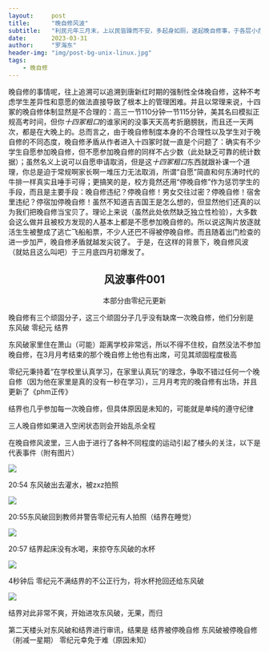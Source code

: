```yaml
---
layout:     post
title:      "晚自修风波"
subtitle:   "利民元年三月末，上以民皆躁而不安，多起身如厕，遂起晚自修事，于各层小办公室设值班教师，号“膀胱卫”；又每巡于楼道间，伺机而捕如厕灌水者，斥而摄之……——《吉吉国史纪事本末·置膀胱卫》"
date:       2023-03-31
author:     "罗海东"
header-img: "img/post-bg-unix-linux.jpg"
tags:
    - 晚自修
---
```


晚自修的事情呢，往上追溯可以追溯到唐新红时期的强制性全体晚自修，这种不考虑学生差异性和意愿的做法直接导致了根本上的管理困难。并且以常理来说，十四冢的晚自修体制显然是不合理的：高三一节110分钟一节115分钟，美其名曰模拟正规高考时间，但你*十四冢粗口*的谁家闲的没事天天高考折磨膀胱，而且还一天两次，都是在大晚上的。总而言之，由于晚自修制度本身的不合理性以及学生对于晚自修的不同态度，晚自修矛盾从作者进入十四冢时就一直是个问题了：确实有不少学生自愿参加晚自修，但不愿参加晚自修的同样不占少数（此处缺乏可靠的统计数据）；虽然名义上说可以自愿申请取消，但是这*十四冢粗口*东西就跟补课一个道理，你总是迫于常规啊家长啊一堆压力无法取消，所谓“自愿”简直和何东涛时代的牛排一样真实且唾手可得；更搞笑的是，校方竟然还用“停晚自修”作为惩罚学生的手段，而且是主要手段：晚自修违纪？停晚自修！男女交往过密？停晚自修！宿舍里违纪？停宿加停晚自修！虽然不知道吉吉国王是怎么想的，但显然他们还真的以为我们把晚自修当宝贝了。理论上来说（虽然此处依然缺乏独立性检验），大多数会这么做并且被校方发现的人基本上都是不愿参加晚自修的。所以说这陶片放逐就活生生被整成了逃亡飞船船票，不少人还巴不得被停晚自修。而且随着出门检查的进一步加严，晚自修矛盾就越发尖锐了。
于是，在这样的背景下，晚自修风波（就姑且这么叫吧）于三月底四月初爆发了。

## <center> 风波事件001 </center>
<center> 本部分由零纪元更新 </center>

晚自修有三个顽固分子，这三个顽固分子几乎没有缺席一次晚自修，他们分别是
东风破 零纪元 结界

东风破家里住在萧山（可能）距离学校非常远，所以不得不住校，自然没法不参加晚自修，在3月月考结束的那个晚自修上他也有出席，可见其顽固程度极高

零纪元秉持着“在学校里认真学习，在家里认真玩”的理念，争取不错过任何一个晚自修（因为他在家里是真的没有一秒在学习），三月月考完的晚自修有出场，并且更新了《phm正传》

结界也几乎参加每一次晚自修，但具体原因是未知的，可能就是单纯的遵守纪律

三人晚自修如果进入空闲状态则会开始乱杀全程

在晚自修风波里，三人由于进行了各种不同程度的运动引起了楼头的关注，以下是代表事件（附有图片）

![](https://s1.ax1x.com/2023/04/02/ppfO0Ln.png)

20:54 东风破出去灌水，被zxz拍照

![](https://s1.ax1x.com/2023/04/02/ppfOsoV.png)

20:55东风破回到教师并警告零纪元有人拍照（结界在睡觉）

![](https://s1.ax1x.com/2023/04/02/ppfOcJU.png)

20:57 结界起床没有水喝，来掠夺东风破的水杯

![](https://s1.ax1x.com/2023/04/02/ppfOgWF.png)

4秒钟后 零纪元不满结界的不公正行为，将水杯抢回还给东风破

![](https://s1.ax1x.com/2023/04/02/ppfO2z4.png)

结界对此非常不爽，开始进攻东风破，无果，而归

第二天楼头对东风破和结界进行审讯，结果是
结界被停晚自修
东风破被停晚自修（削减一星期）
零纪元幸免于难（原因未知）
